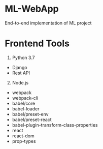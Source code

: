 # ML-WebApp
End-to-end implementation of ML project

# Frontend Tools
1. Python 3.7
  - Django
  - Rest API
2. Node.js
  - webpack
  - webpack-cli
  - babel/core
  - babel-loader
  - babel/preset-env
  - babel/preset-react
  - babel-plugin-transform-class-properties
  - react
  - react-dom
  - prop-types